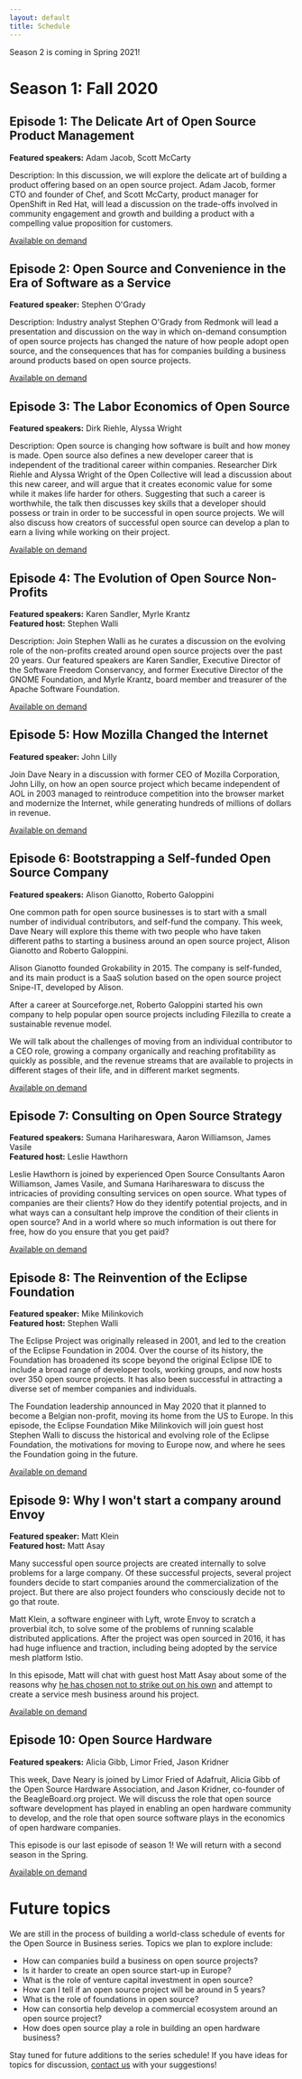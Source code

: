 ```yaml
---
layout: default
title: Schedule
---
```


Season 2 is coming in Spring 2021!

# Season 1: Fall 2020

## Episode 1: The Delicate Art of Open Source Product Management

**Featured speakers:** Adam Jacob, Scott McCarty  

Description: In this discussion, we will explore the delicate art of building a product
offering based on an open source project. Adam Jacob, former CTO and founder of Chef,
and Scott McCarty, product manager for OpenShift in Red Hat, will lead a discussion on
the trade-offs involved in community engagement and growth and building a product with
a compelling value proposition for customers.

[Available on demand](https://www.crowdcast.io/e/osbusiness1)

## Episode 2: Open Source and Convenience in the Era of Software as a Service

**Featured speaker:** Stephen O'Grady  

Description: Industry analyst Stephen O'Grady from Redmonk will lead a presentation and
discussion on the way in which on-demand consumption of open source projects has changed
the nature of how people adopt open source, and the consequences that has for companies
building a business around products based on open source projects.

[Available on demand](https://www.crowdcast.io/e/osbusiness2)

## Episode 3: The Labor Economics of Open Source

**Featured speakers:** Dirk Riehle, Alyssa Wright  

Description: Open source is changing how software is built and how money is made. Open
source also defines a new developer career that is independent of the traditional career
within companies. Researcher Dirk Riehle and Alyssa Wright of the Open Collective will
lead a discussion about this new career, and will argue that it creates economic value
for some while it makes life harder for others. Suggesting that such a career is
worthwhile, the talk then discusses key skills that a developer should possess or train
in order to be successful in open source projects. We will also discuss how creators of
successful open source can develop a plan to earn a living while working on their
project. 

[Available on demand](https://www.crowdcast.io/e/osbusiness3)

## Episode 4: The Evolution of Open Source Non-Profits

**Featured speakers:** Karen Sandler, Myrle Krantz  
**Featured host:** Stephen Walli  

Description: Join Stephen Walli as he curates a discussion on the evolving role of
the non-profits created around open source projects over the past 20 years. Our
featured speakers are Karen Sandler, Executive Director of the Software Freedom
Conservancy, and former Executive Director of the GNOME Foundation, and Myrle Krantz,
board member and treasurer of the Apache Software Foundation.

[Available on demand](https://www.crowdcast.io/e/osbusiness4)

## Episode 5: How Mozilla Changed the Internet

**Featured speaker:** John Lilly  

Join Dave Neary in a discussion with former CEO of Mozilla Corporation, John
Lilly, on how an open source project which became independent of AOL in 2003
managed to reintroduce competition into the browser market and modernize the
Internet, while generating hundreds of millions of dollars in revenue.

[Available on demand](https://www.crowdcast.io/e/osbusiness5)

## Episode 6: Bootstrapping a Self-funded Open Source Company

**Featured speakers:** Alison Gianotto, Roberto Galoppini  

One common path for open source businesses is to start with a small number of
individual contributors, and self-fund the company. This week, Dave Neary will
explore this theme with two people who have taken different paths to starting a
business around an open source project, Alison Gianotto and Roberto Galoppini.

Alison Gianotto founded Grokability in 2015. The company is self-funded, and
its main product is a SaaS solution based on the open source project Snipe-IT,
developed by Alison.

After a career at Sourceforge.net, Roberto Galoppini started his own company
to help popular open source projects including Filezilla to create a
sustainable revenue model.

We will talk about the challenges of moving from an individual contributor to
a CEO role, growing a company organically and reaching profitability as
quickly as possible, and the revenue streams that are available to projects
in different stages of their life, and in different market segments.

[Available on demand](https://www.crowdcast.io/e/osbusiness6)

## Episode 7: Consulting on Open Source Strategy

**Featured speakers:** Sumana Harihareswara, Aaron Williamson, James Vasile  
**Featured host:** Leslie Hawthorn  

Leslie Hawthorn is joined by experienced Open Source Consultants Aaron
Williamson, James Vasile, and Sumana Harihareswara to discuss the intricacies
of providing consulting services on open source. What types of companies are
their clients? How do they identify potential projects, and in what ways can
a consultant help improve the condition of their clients in open source? And
in a world where so much information is out there for free, how do you ensure
that you get paid?

[Available on demand](https://www.crowdcast.io/e/osbusiness7)

## Episode 8: The Reinvention of the Eclipse Foundation

**Featured speaker:** Mike Milinkovich  
**Featured host:** Stephen Walli  

The Eclipse Project was originally released in 2001, and led to the
creation of the Eclipse Foundation in 2004. Over the course of its
history, the Foundation has broadened its scope beyond the original
Eclipse IDE to include a broad range of developer tools, working
groups, and  now hosts over 350 open source projects. It has also
been successful in attracting a diverse set of member companies and
individuals.

The Foundation leadership announced in May 2020 that it planned to
become a Belgian non-profit, moving its home from the US to Europe.
In this episode, the Eclipse Foundation Mike Milinkovich will join
guest host Stephen Walli to discuss the historical and evolving
role of the Eclipse Foundation, the motivations for moving to
Europe now, and where he sees the Foundation going in the future.

[Available on demand](https://www.crowdcast.io/e/osbusiness8)

## Episode 9: Why I won't start a company around Envoy

**Featured speaker:** Matt Klein  
**Featured host:** Matt Asay  

Many successful open source projects are created internally to
solve problems for a large company. Of these successful projects,
several project founders decide to start companies around the
commercialization of the project. But there are also project
founders who consciously decide not to go that route. 

Matt Klein, a software engineer with Lyft, wrote Envoy to scratch
a proverbial itch, to solve some of the problems of running
scalable distributed applications. After the project was open
sourced in 2016, it has had huge influence and traction,
including being adopted by the service mesh platform Istio.

In this episode, Matt will chat with guest host Matt Asay about
some of the reasons why [he has chosen not to strike out on his
own](https://medium.com/@mattklein123/optimizing-impact-why-i-will-not-start-an-envoy-platform-company-8904286658cb)
and attempt to create a service mesh business around his project. 

[Available on demand](https://www.crowdcast.io/e/osbusiness9)

## Episode 10: Open Source Hardware

**Featured speakers:** Alicia Gibb, Limor Fried, Jason Kridner  

This week, Dave Neary is joined by Limor Fried of Adafruit, Alicia
Gibb of the Open Source Hardware Association, and Jason Kridner,
co-founder of the BeagleBoard.org project. We will discuss the
role that open source software development has played in enabling
an open hardware community to develop, and the role that open
source software plays in the economics of open hardware companies. 

This episode is our last episode of season 1! We will return with
a second season in the Spring.

[Available on demand](https://www.crowdcast.io/e/osbusiness10)

# Future topics
We are still in the process of building a world-class schedule of events for the Open Source in Business series. Topics we plan to explore include:

* How can companies build a business on open source projects?
* Is it harder to create an open source start-up in Europe?
* What is the role of venture capital investment in open source?
* How can I tell if an open source project will be around in 5 years?
* What is the role of foundations in open source?
* How can consortia help develop a commercial ecosystem around an open source project?
* How does open source play a role in building an open hardware business?

Stay tuned for future additions to the series schedule! If you have ideas for topics for discussion, [contact us](mailto:dneary@redhat.com) with your suggestions!
